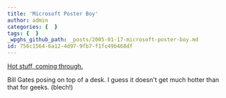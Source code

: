 ```yaml
---
title: 'Microsoft Poster Boy'
author: admin
categories: {  }
tags: {  }
_wpghs_github_path: _posts/2005-01-17-microsoft-poster-boy.md
id: 756c1564-6a12-4d97-9fb7-f1fc49b468df
---
```

<p><a href="http://blog.monkeymethods.org/2005/01/bill-gates-strikes-pose-for-teen-beat.html">Hot stuff, coming through.</a></p>
<p>Bill Gates posing on top of a desk.  I guess it doesn't get much hotter than that for geeks.  (blech!)</p>
